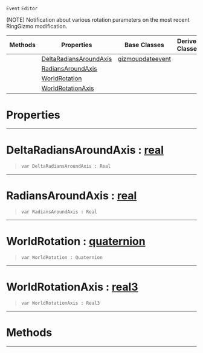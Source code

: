 `Event` `Editor`



(NOTE) Notification about various rotation parameters on the most recent RingGizmo modification.

|Methods|Properties|Base Classes|Derived Classes|
|---|---|---|---|
| |[ DeltaRadiansAroundAxis](https://github.com/ZilchEngine/ZilchDocs/blob/master/code_reference/class_reference/ringgizmoevent.markdown#deltaradiansaroundaxis-z)|[gizmoupdateevent](https://github.com/ZilchEngine/ZilchDocs/blob/master/code_reference/class_reference/gizmoupdateevent.markdown)| |
| |[ RadiansAroundAxis](https://github.com/ZilchEngine/ZilchDocs/blob/master/code_reference/class_reference/ringgizmoevent.markdown#radiansaroundaxis-zilch-e)| | |
| |[ WorldRotation](https://github.com/ZilchEngine/ZilchDocs/blob/master/code_reference/class_reference/ringgizmoevent.markdown#worldrotation-zilch-engin)| | |
| |[ WorldRotationAxis](https://github.com/ZilchEngine/ZilchDocs/blob/master/code_reference/class_reference/ringgizmoevent.markdown#worldrotationaxis-zilch-e)| | |


 #  Properties


---  
 #  DeltaRadiansAroundAxis : [real](https://github.com/ZilchEngine/ZilchDocs/blob/master/code_reference/nada_base_types/real.markdown)

> 
> ``` lang=cpp, name=Nada
> var DeltaRadiansAroundAxis : Real


---  
 #  RadiansAroundAxis : [real](https://github.com/ZilchEngine/ZilchDocs/blob/master/code_reference/nada_base_types/real.markdown)

> 
> ``` lang=cpp, name=Nada
> var RadiansAroundAxis : Real


---  
 #  WorldRotation : [quaternion](https://github.com/ZilchEngine/ZilchDocs/blob/master/code_reference/nada_base_types/quaternion.markdown)

> 
> ``` lang=cpp, name=Nada
> var WorldRotation : Quaternion


---  
 #  WorldRotationAxis : [real3](https://github.com/ZilchEngine/ZilchDocs/blob/master/code_reference/nada_base_types/real3.markdown)

> 
> ``` lang=cpp, name=Nada
> var WorldRotationAxis : Real3


---  
 #  Methods


---  
 

 